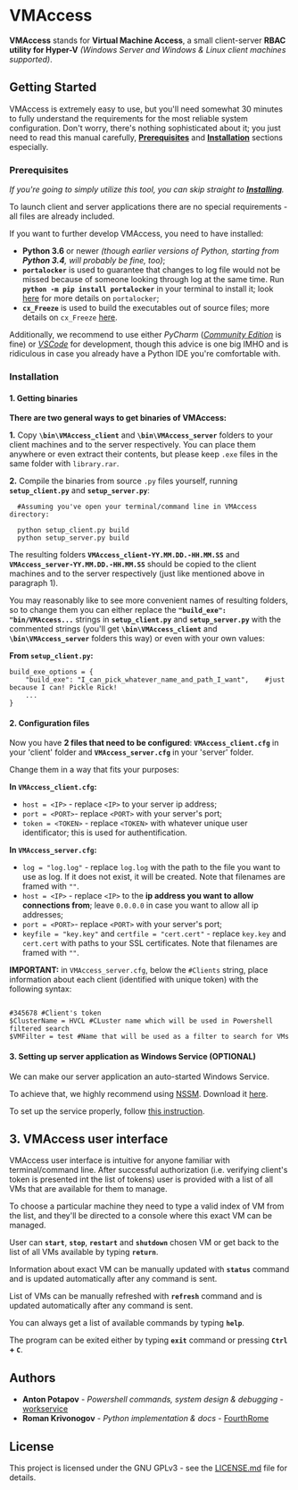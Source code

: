 # VMAccess

**VMAccess** stands for **Virtual Machine Access**, a small client-server **RBAC utility for Hyper-V** _(Windows Server and Windows & Linux client machines supported)_.


## Getting Started

VMAccess is extremely easy to use, but you'll need somewhat 30 minutes to fully understand the requirements for the most reliable system configuration.
Don't worry, there's nothing sophisticated about it; you just need to read this manual carefully, [**Prerequisites**](#prerequisites) and [**Installation**](#installation) sections especially.


### Prerequisites

_If you're going to simply utilize this tool, you can skip straight to [**Installing**](README.md/#installation)._

To launch client and server applications there are no special requirements - all files are already included.

If you want to further develop VMAccess, you need to have installed:

- **Python 3.6** or newer _(though earlier versions of Python, starting from **Python 3.4**, will probably be fine, too)_;
- **`portalocker`** is used to guarantee that changes to log file would not be missed because of someone looking through log at the same time.
  Run **`python -m pip install portalocker`** in your terminal to install it;  look [here](https://pypi.python.org/pypi/portalocker) for more details on `portalocker`;
- **`cx_Freeze`** is used to build the executables out of source files; more details on `cx_Freeze` [here](https://anthony-tuininga.github.io/cx_Freeze/).

Additionally, we recommend to use either _PyCharm_ ([_Community Edition_](https://anthony-tuininga.github.io/cx_Freeze/) is fine) or [_VSCode_](https://code.visualstudio.com/Download) for development, though this advice is one big IMHO and is ridiculous in case you already have a Python IDE you're comfortable with.


### Installation

#### 1. Getting binaries

**There are two general ways to get binaries of VMAccess:**

**1.** Copy **`\bin\VMAccess_client`** and **`\bin\VMAccess_server`** folders to your client machines and to the server respectively. You can place them anywhere or even extract their contents, but please keep `.exe` files in the same folder with `library.rar`.

**2.** Compile the binaries from source `.py` files yourself, running **`setup_client.py`** and **`setup_server.py`**:

```
  #Assuming you've open your terminal/command line in VMAccess directory:

  python setup_client.py build
  python setup_server.py build
```

The resulting folders **`VMAccess_client-YY.MM.DD.-HH.MM.SS`** and **`VMAccess_server-YY.MM.DD.-HH.MM.SS`** should be copied to the client machines and to the server respectively (just like mentioned above in paragraph 1).
  
You may reasonably like to see more convenient names of resulting folders, so to change them you can either replace the **`"build_exe": "bin/VMAccess...`** strings in **`setup_client.py`** and **`setup_server.py`** with the commented strings (you'll get **`\bin\VMAccess_client`** and **`\bin\VMAccess_server`** folders this way) or even with your own values:

**From `setup_client.py`:**

```
build_exe_options = {
    "build_exe": "I_can_pick_whatever_name_and_path_I_want",    #just because I can! Pickle Rick!
    ...
}
``` 

#### 2. Configuration files

Now you have **2 files that need to be configured**: **`VMAccess_client.cfg`** in your 'client' folder and **`VMAccess_server.cfg`** in your 'server' folder.

Change them in a way that fits your purposes:

**In `VMAccess_client.cfg`:**
  - `host = <IP>` - replace `<IP>` to your server ip address;
  - `port = <PORT>`- replace `<PORT>` with your server's port;
  - `token = <TOKEN>` - replace `<TOKEN>` with whatever unique user identificator; this is used for authentification.


**In `VMAccess_server.cfg`:**
  - `log = "log.log"` - replace `log.log` with the path to the file you want to use as log. If it does not exist, it will be created. Note that filenames are framed with `""`.
  - `host = <IP>` - replace `<IP>` to the **ip address you want to allow connections from**; leave `0.0.0.0` in case you want to allow all ip addresses;
  - `port = <PORT>`- replace `<PORT>` with your server's port;
  - `keyfile = "key.key"` and `certfile = "cert.cert"` - replace `key.key` and `cert.cert` with paths to your SSL certificates. Note that filenames are framed with `""`.

**IMPORTANT:** in `VMAccess_server.cfg`, below the `#Clients` string, place information about each client (identified with unique token) with the following syntax:

```

#345678 #Client's token
$ClusterName = HVCL #CLuster name which will be used in Powershell filtered search
$VMFilter = test #Name that will be used as a filter to search for VMs

```


#### 3. Setting up server application as Windows Service (OPTIONAL)

We can make our server application an auto-started Windows Service.

To achieve that, we highly recommend using [NSSM](https://nssm.cc/). Download it [here](https://nssm.cc/download).

To set up the service properly, follow [this instruction](https://nssm.cc/usage).


## 3. VMAccess user interface

VMAccess user interface is intuitive for anyone familiar with terminal/command line. After successful authorization (i.e. verifying client's token is presented int the list of tokens) user is provided with a list of all VMs that are available for them to manage.

To choose a particular machine they need to type a valid index of VM from the list, and they'll be directed to a console where this exact VM can be managed.

User can **`start`**, **`stop`**, **`restart`** and **`shutdown`** chosen VM or get back to the list of all VMs available by typing **`return`**. 

Information about exact VM can be manually updated with **`status`** command and is updated automatically after any command is sent.

List of VMs can be manually refreshed with **`refresh`** command and is updated automatically after any command is sent.

You can always get a list of available commands by typing **`help`**.

The program can be exited either by typing **`exit`** command or pressing **`Ctrl` + `C`**.



## Authors

* **Anton Potapov** - *Powershell commands, system design & debugging* - [workservice](https://github.com/workservice)
* **Roman Krivonogov** - *Python implementation & docs* - [FourthRome](https://github.com/FourthRome) 



## License

This project is licensed under the  GNU GPLv3 - see the [LICENSE.md](LICENSE.md) file for details.